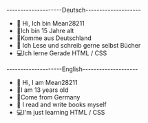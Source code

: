 --------------------Deutsch--------------------

- 👋 Hi, Ich bin Mean28211
- 🔢Ich bin 15 Jahre alt 
- 🚗Komme aus Deutschland
- 👀 Ich Lese und schreib gerne selbst Bücher
- 💻Ich lerne Gerade HTML / CSS


--------------------English--------------------

- 👋 Hi, I am Mean28211
- 🔢I am 13 years old 
- 🚗Come from Germany
- 👀 I read and write books myself
- 💻I'm just learning HTML / CSS
